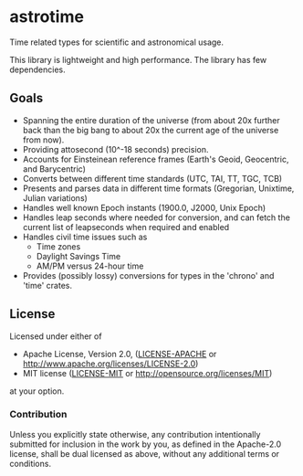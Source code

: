# astrotime

Time related types for scientific and astronomical usage.

This library is lightweight and high performance. The library has few dependencies.

## Goals

* Spanning the entire duration of the universe (from about 20x further back than the big bang to about 20x the current age of the universe from now).
* Providing attosecond (10^-18 seconds) precision.
* Accounts for Einsteinean reference frames (Earth's Geoid, Geocentric, and Barycentric)
* Converts between different time standards (UTC, TAI, TT, TGC, TCB)
* Presents and parses data in different time formats (Gregorian, Unixtime, Julian variations)
* Handles well known Epoch instants (1900.0, J2000, Unix Epoch)
* Handles leap seconds where needed for conversion, and can fetch the current list of leapseconds when required and enabled
* Handles civil time issues such as
    * Time zones
    * Daylight Savings Time
    * AM/PM versus 24-hour time
* Provides (possibly lossy) conversions for types in the 'chrono' and 'time' crates.

## License

Licensed under either of

 * Apache License, Version 2.0, ([LICENSE-APACHE](LICENSE-APACHE) or http://www.apache.org/licenses/LICENSE-2.0)
 * MIT license ([LICENSE-MIT](LICENSE-MIT) or http://opensource.org/licenses/MIT)

at your option.

### Contribution

Unless you explicitly state otherwise, any contribution intentionally submitted
for inclusion in the work by you, as defined in the Apache-2.0 license, shall
be dual licensed as above, without any additional terms or conditions.
